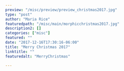 ```yaml
---
preview: "/misc/preview/preview_christmas2017.jpg"
type: "post"
author: "Maria Rice"
featuredpath: "/misc/main/morphicchristmas2017.jpg"
description2: []
categories: ["misc"]
featured: ""
date: "2017-12-16T17:30:16-06:00"
title: "Merry Christmas 2017"
linktitle: ""
featuredalt: "MerryChristmas"

---
```

